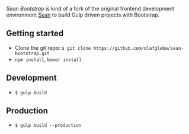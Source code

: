 *Sean Bootstrap* is kind of a fork of the original frontend development environment <a href="https://github.com/olafgleba/sean">Sean</a> to build Gulp driven projects with Bootstrap.

## Getting started

* Clone the git repo: `$ git clone https://github.com/olafgleba/sean-bootstrap.git`
* `npm install`, `bower install`

## Development

* `$ gulp build`

## Production

* `$ gulp build --production`
